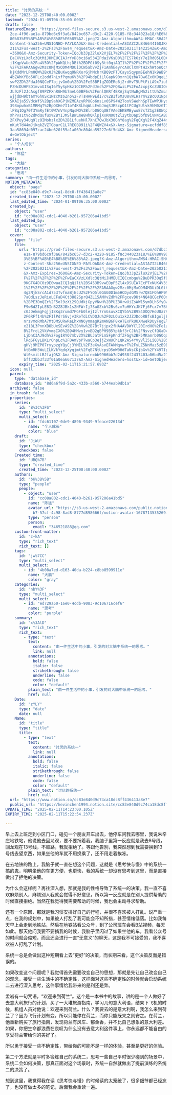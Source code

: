 ```yaml
---
title: "讨厌的系统一"
date: "2023-12-25T08:40:00.000Z"
lastmod: "2024-01-09T06:35:00.000Z"
draft: false
featuredImage: "https://prod-files-secure.s3.us-west-2.amazonaws.com/d7dbc101-8\
  2ce-4f96-ae1a-879bd6c9f3a6/842bc657-d3c2-4220-9185-f8c344023a18/%E6%80%9D%E8%\
  80%83%E5%BF%AB%E4%B8%8E%E6%85%A2.jpeg?X-Amz-Algorithm=AWS4-HMAC-SHA256&X-Amz-\
  Content-Sha256=UNSIGNED-PAYLOAD&X-Amz-Credential=ASIAZI2LB46644I6QJKK%2F20250\
  211%2Fus-west-2%2Fs3%2Faws4_request&X-Amz-Date=20250211T142254Z&X-Amz-Expires\
  =3600&X-Amz-Security-Token=IQoJb3JpZ2luX2VjEL7%2F%2F%2F%2F%2F%2F%2F%2F%2F%2Fw\
  EaCXVzLXdlc3QtMiJHMEUCIAJrYyD8bci6a534IPdaiVKsD0%2FES7k6zY7eIRdO5L0DAiEA6XFxC\
  i1KqpVwUo%2Fa4V5O%2FpWKQLhjDBt%2BDPGt0Sy8tt0qiAQI1%2F%2F%2F%2F%2F%2F%2F%2F%2F\
  %2F%2FARAAGgw2Mzc0MjMxODM4MDUiDCW5abVvZjF1AmhEeyrcA8ClXmPtH2xhWtonQctTBMxa%2B\
  kjKddMrLPm0QW%2Bx0J%2BuKwqqONRXorGjhMchrKBQ9zPTJCays5qypmSEehN1k9WB9YJWI%2Fgg\
  4bZAhKfBo50FLc2odd7nLxfPqmu6V3%2F94bdpEiLlGapN90xrn1QzbW7Bw6Zx0KOgeLSQhAbYOVj\
  swP2ZD%2FdaJ0NQCeF7bjjvGm0a%2BO%2FeS8BP1gZODERo6j2rdHvT5UPtFiLA9x7iuEC0zGMycb\
  PZHcDUHPSD1mvoGISqI6Y5ySpHkz1OCER%2FdJmc%2F%2FQBwiLP%2FoAzxpjKcZUUIOnLNLodxbO\
  JL9zFl2JcAsgf89PZFXnRGH9b7meLG0BF6s%2FnnlQKRf4BXAjSqtNwBgMh2ittUhZmLm0Hbm5tP6\
  wjjdDH9btamYGh0Sx1NzcMzoZno%2FVTsHAH9EdI7c%2BIfSMJU8vWIHarm%2BcOU1NpaWLqiIbHG\
  SKAIja5SVdcWfS%2Bp9ahXGPjNZMEAzyRPUGo6nsLv0SP94W2TooVSWehhSpTEwWPJHyoSbpPgn64\
  398opwhxB1MRMqT%2BpOXHe7I1oY4K8LhqWLLEvbJmqSJRScpO1tPCUg5Ulvk9hM0zGT1PKyaBrf8\
  lPBq1Qg70T3YmRyfEt0W7nV4npNqsMO%2Blrb0GOqUBfVAe3EKBMBywuE7sTZ1g2EOWq2kCRjaK1w\
  XhPvs1tVo2dMdQufux%2BYIJMSlBWLme8HhQKlpjXxRN00tZl2ytbDap5bfD9iVN4iABDcJ0us7u%\
  2FXPuy34Uq9lzOIMohzlx2D%2B1LfuehHl7XnC7QwJbX30GhY8ag%2FqQXg%2F4XqZ44mRkJdzAa2\
  nKutTd44mJjkqkZVZTGbarC1L7REOB991i%2F4QWZV4x&X-Amz-Signature=ecfddf85aecca27d\
  3aa58694d097cac24be620f55a1a069c804da59227e6f5d4&X-Amz-SignedHeaders=host&x-i\
  d=GetObject"
series:
  - "个人成长"
authors:
  - "陈猛"
tags:
  - "大脑"
categories:
  - "思考"
summary: "由一件生活中的小事，引发的对大脑中系统一的思考。"
NOTION_METADATA:
  object: "page"
  id: "cc83e840-d9c7-4ca1-8dc8-ff436413a8e7"
  created_time: "2023-12-25T08:40:00.000Z"
  last_edited_time: "2024-01-09T06:35:00.000Z"
  created_by:
    object: "user"
    id: "cc08a802-cdc1-4040-b261-957206a41bd5"
  last_edited_by:
    object: "user"
    id: "cc08a802-cdc1-4040-b261-957206a41bd5"
  cover:
    type: "file"
    file:
      url: "https://prod-files-secure.s3.us-west-2.amazonaws.com/d7dbc101-82ce-4f96-a\
        e1a-879bd6c9f3a6/842bc657-d3c2-4220-9185-f8c344023a18/%E6%80%9D%E8%80%8\
        3%E5%BF%AB%E4%B8%8E%E6%85%A2.jpeg?X-Amz-Algorithm=AWS4-HMAC-SHA256&X-Am\
        z-Content-Sha256=UNSIGNED-PAYLOAD&X-Amz-Credential=ASIAZI2LB4664YKH55QM\
        %2F20250211%2Fus-west-2%2Fs3%2Faws4_request&X-Amz-Date=20250211T142157Z\
        &X-Amz-Expires=3600&X-Amz-Security-Token=IQoJb3JpZ2luX2VjEL7%2F%2F%2F%2\
        F%2F%2F%2F%2F%2F%2FwEaCXVzLXdlc3QtMiJHMEUCIQCcmbgu%2BuDPR3Oq5fOp2XGvGqq\
        9KGTG4DC0z9E0waaICQIgQili%2BS453B9vwEOpP5Zl4xDSUIW7EcPTxNUK4V3SUEQqiAQI\
        1%2F%2F%2F%2F%2F%2F%2F%2F%2F%2F%2FARAAGgw2Mzc0MjMxODM4MDUiDLGthoG%2FmLv\
        4g2NjkSrcA1d753TvfmaBjEcUZ%2FYQ5l0GAG0D1m5HCDydGMSrw7Q81FOhHP9MdIyx%2Ff\
        7aOdLszJeRioLCFaD4Ct3882SprQ4ZL15AMVvZdh%2FFgcevDUt4NQ4QCGcP6OnJ6Zilry0\
        %2BPE3DmQZr%2F5ol9zXi29QUdkjGpyVNwH%2BPUZBOrwUiZsWW15ymDLhSfyGwbXL9LVKi\
        F9wBdZIpLE8InB2Z8JBk1s2NFWrIj7SuGZxb%2Bs6zm7uHHYcJK7Fj6Fcx7v7BhNiTIO0cK\
        c0JDekmgFqjjI8Kq3rumd7PGFb0lejIzl7rnGsuvXCQYb5%2B9S4DOQ7HoU8a7Rl%2FzFu%\
        2F6RFf14b%2FIlPdrSGvjv3ReTdiCVDQJu%2F0zLQu1xk2JZJDdoRBfxBIgoljEAlgE3ZdB\
        nrzvmoRMbA7MtDMSURwReLhxWN6ymmagR2mANB6P8xATExPkUUXNwekDUyFugElHzDbAaKO\
        x218L3PnnXBObUxSEvA9Z%2BhVw%2B7Bt7jjpx2fHA4AVDWYCl20IrdHO%2Fe1zPS%2Fj%2\
        B%2FrcL2VkVvmsIX0%2B94HMvy1vvBD2gBPH9B5Ypkkf3rCJk%2FNsvzCfQGaDvD1pElaVA\
        LjDnC3AJ9dh%2Fog1RYQ7mbv2X%2BUJatPim5FpKndfZFGg%2BF5MKamrb0GOqUB%2FiO1P\
        lRqSFGyLBKLrOnpLc%2FDAmVpP7waCp3ejjZxWUChLQK2AS4YVyVlI5LiQJ%2B5SXT27kXN\
        gHVj9MZP07ryypzgYQyCj3YMEL%2F3eXyAsvEFAkMqvwrT%2FyLZ5NnMaz5zB9Bw3Lle6wS\
        ktBmRH3WuLILKVkYqdqXyqjmt%2FqB7NtUcpsD5mW0HdTaNsCKjbGv%2FY49TIpKw60k8x6\
        Wl0smiLLBJfajQ&X-Amz-Signature=bb9966bb7d2d938f2437403a06bd5a217889236d\
        bff32bb3f33f01a0ea667137&X-Amz-SignedHeaders=host&x-id=GetObject"
      expiry_time: "2025-02-11T15:21:57.693Z"
  icon: null
  parent:
    type: "database_id"
    database_id: "8d6a6f9d-5a2c-433b-a560-b744eab9db1a"
  archived: false
  in_trash: false
  properties:
    series:
      id: "B%3C%3FS"
      type: "multi_select"
      multi_select:
        - id: "fdc61107-0de9-4896-9349-9feace22613d"
          name: "个人成长"
          color: "blue"
    draft:
      id: "JiWU"
      type: "checkbox"
      checkbox: false
    Created time:
      id: "UBQ%7B"
      type: "created_time"
      created_time: "2023-12-25T08:40:00.000Z"
    authors:
      id: "bK%3B%5B"
      type: "people"
      people:
        - object: "user"
          id: "cc08a802-cdc1-4040-b261-957206a41bd5"
          name: "陈猛"
          avatar_url: "https://s3-us-west-2.amazonaws.com/public.notion-static.com/775523\
            b7-57cf-4c98-8ad8-8777d898666f/notion-avatar-1678713535269.png"
          type: "person"
          person:
            email: "346521888@qq.com"
    custom-front-matter:
      id: "c~kA"
      type: "rich_text"
      rich_text: []
    tags:
      id: "jw%7CC"
      type: "multi_select"
      multi_select:
        - id: "4b08a7ed-d163-40da-b224-c8bb8599911e"
          name: "大脑"
          color: "gray"
    categories:
      id: "nbY%3F"
      type: "multi_select"
      multi_select:
        - id: "ed729a50-16e0-4cdb-9083-9c106716cef6"
          name: "思考"
          color: "purple"
    summary:
      id: "x%3AlD"
      type: "rich_text"
      rich_text:
        - type: "text"
          text:
            content: "由一件生活中的小事，引发的对大脑中系统一的思考。"
            link: null
          annotations:
            bold: false
            italic: false
            strikethrough: false
            underline: false
            code: false
            color: "default"
          plain_text: "由一件生活中的小事，引发的对大脑中系统一的思考。"
          href: null
    Date:
      id: "zYLY"
      type: "date"
      date: null
    Name:
      id: "title"
      type: "title"
      title:
        - type: "text"
          text:
            content: "讨厌的系统一"
            link: null
          annotations:
            bold: false
            italic: false
            strikethrough: false
            underline: false
            code: false
            color: "default"
          plain_text: "讨厌的系统一"
          href: null
  url: "https://www.notion.so/cc83e840d9c74ca18dc8ff436413a8e7"
  public_url: "https://kevinchen1994.notion.site/cc83e840d9c74ca18dc8ff436413a8e7"
UPDATE_TIME: "2025-02-11T14:23:00.105Z"
EXPIRY_TIME: "2025-02-11T15:22:54.237Z"

---
```

<link rel="stylesheet" href="https://cdn.jsdelivr.net/npm/katex@0.16.2/dist/katex.min.css" integrity="sha384-bYdxxUwYipFNohQlHt0bjN/LCpueqWz13HufFEV1SUatKs1cm4L6fFgCi1jT643X" crossorigin="anonymous">


早上去上班走到小区门口，碰见一个朋友开车出去，他停车问我去哪里，我说朱辛庄地铁站，他说他去回龙观，要不要捎着我，我脑子里第一反应就是我去8号线，回龙观在13号线，不顺路，我就拒绝了。等跟他告别，我突然想到我需要换到13号线去望京西，如果坐他的车就不用换乘了，还不用走着挨冻。


在去地铁的路上，我脑子就一直在想这个问题，这就是《思考快与慢》中的系统一搞的鬼，明明坐他的车更方便，也更快，我的系统一却没有思考到这里，而是直接做出了拒绝的决策。


为什么会这样呢？再往深入想，那就是我的性格导致了系统一的决策。我一直不喜欢麻烦别人，麻烦别人我就会觉得不好意思，所以第一反应就是在别人提供帮助的时候直接拒绝。当然在我觉得我需要帮助的时候，我也会主动寻求帮助。


还有一个原因，那就是我习惯安排好自己的行程，并很不喜欢被人打乱。说严重一点，在我的规划中，如果被人打乱了我可能会不知所措，甚至情绪低落。比如我每天早上会走到地铁站，然后在地铁站看公众号，到了公司班车会看B站视频，每天如此。那天他问我要不要捎我的时候，我脑子里闪过了如果坐他的车，我看公众号的时间就会缩短，而且还会进行一直“无意义”的聊天，这是我不可接受的，我不喜欢被人打乱了计划。


系统一总是会做出这种短期看上去“更好”的决策，而长期来看，这个决策反而是错误的。


如果改变这个问题呢？我觉得首先需要改变自己的思想，那就是先让自己改变自己的观念，接受一些生活中的不确定性，这样面对这些不确定性的时候就会启动系统二去进行深入思考，这件事情给我带来的是利还是弊。


孟岩有一句咒语，“欢迎来到荷兰”。这个是一本书中的故事，讲的是一个人做好了去意大利旅行的计划，买了一大堆旅游指南，学习几句意大利语，结果下飞机的时候，机组人员对他说：欢迎来到荷兰。什么？我要去的是意大利啊，我怎么来到荷兰了？因为飞行计划有变，所以只能停在荷兰，而你只能既来之则安之。在荷兰，他重新购买了旅行指南，发现荷兰有风车、郁金香，并不比自己想象的意大利差。如果，你把生命都浪费在哀叹为什么没有去意大利这件事上，你永远都不能自由的享受荷兰带给你的美好了。


所以勇于接受一些不确定性，带给你的可能不是一样的体验，甚至是更好的体验。


第二个方法就是平时多锻炼自己的系统二，思考一些自己平时很少碰到的场景中，系统二会如何决策，那真正面对这个场景时，系统一自然就做出了提前演练的系统二的决策了。


想到这里，我觉得我在读《思考快与慢》的时候读的太笼统了，很多细节都已经忘了，也没有做太多的笔记，后面我会重读一遍。

